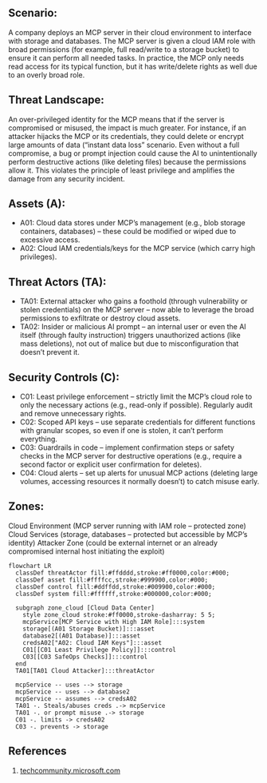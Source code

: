 ## Scenario:
 A company deploys an MCP server in their cloud environment to interface with storage and databases. The MCP server is given a cloud IAM role with broad permissions (for example, full read/write to a storage bucket) to ensure it can perform all needed tasks. In practice, the MCP only needs read access for its typical function, but it has write/delete rights as well due to an overly broad role.

## Threat Landscape: 
An over-privileged identity for the MCP means that if the server is compromised or misused, the impact is much greater. For instance, if an attacker hijacks the MCP or its credentials, they could delete or encrypt large amounts of data (“instant data loss” scenario. Even without a full compromise, a bug or prompt injection could cause the AI to unintentionally perform destructive actions (like deleting files) because the permissions allow it. This violates the principle of least privilege and amplifies the damage from any security incident.
## Assets (A):
* A01: Cloud data stores under MCP’s management (e.g., blob storage containers, databases) – these could be modified or wiped due to excessive access.
* A02: Cloud IAM credentials/keys for the MCP service (which carry high privileges).
## Threat Actors (TA):
* TA01: External attacker who gains a foothold (through vulnerability or stolen credentials) on the MCP server – now able to leverage the broad permissions to exfiltrate or destroy cloud assets.
* TA02: Insider or malicious AI prompt – an internal user or even the AI itself (through faulty instruction) triggers unauthorized actions (like mass deletions), not out of malice but due to misconfiguration that doesn’t prevent it.
## Security Controls (C):
* C01: Least privilege enforcement – strictly limit the MCP’s cloud role to only the necessary actions (e.g., read-only if possible). Regularly audit and remove unnecessary rights.
* C02: Scoped API keys – use separate credentials for different functions with granular scopes, so even if one is stolen, it can’t perform everything.
* C03: Guardrails in code – implement confirmation steps or safety checks in the MCP server for destructive operations (e.g., require a second factor or explicit user confirmation for deletes).
* C04: Cloud alerts – set up alerts for unusual MCP actions (deleting large volumes, accessing resources it normally doesn’t) to catch misuse early.
## Zones:
Cloud Environment (MCP server running with IAM role – protected zone)
Cloud Services (storage, databases – protected but accessible by MCP’s identity)
Attacker Zone (could be external internet or an already compromised internal host initiating the exploit)

```mermaid
flowchart LR
  classDef threatActor fill:#ffdddd,stroke:#ff0000,color:#000;
  classDef asset fill:#ffffcc,stroke:#999900,color:#000;
  classDef control fill:#ddffdd,stroke:#009900,color:#000;
  classDef system fill:#ffffff,stroke:#000000,color:#000;

  subgraph zone_cloud [Cloud Data Center]
    style zone_cloud stroke:#ff0000,stroke-dasharray: 5 5;
    mcpService[MCP Service with High IAM Role]:::system
    storage[(A01 Storage Bucket)]:::asset
    database2[(A01 Database)]:::asset
    credsA02["A02: Cloud IAM Keys"]:::asset
    C01[[C01 Least Privilege Policy]]:::control
    C03[[C03 SafeOps Checks]]:::control
  end
  TA01[TA01 Cloud Attacker]:::threatActor

  mcpService -- uses --> storage
  mcpService -- uses --> database2
  mcpService -- assumes --> credsA02
  TA01 -. Steals/abuses creds .-> mcpService
  TA01 -. or prompt misuse .-> storage
  C01 -. limits -> credsA02
  C03 -. prevents -> storage
```

## References

1. [techcommunity.microsoft.com](https://techcommunity.microsoft.com/blog/microsoftdefendercloudblog/plug-play-and-prey-the-security-risks-of-the-model-context-protocol/4410829#:~:text=Over%E2%80%91privileged%20identities%20%26%20secrets)